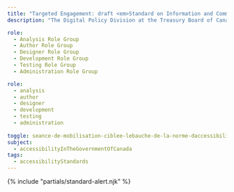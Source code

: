 ```yaml
---
title: "Targeted Engagement: draft <em>Standard on Information and Communication Technology (<abbr>ICT</abbr>) Accessibility</em>"
description: "The Digital Policy Division at the Treasury Board of Canada Secretariat is seeking targeted input on Phase One of the <em>Standard on Information and Communications Technology (<abbr title='Information and Communication Technology'>ICT</abbr>) Accessibility</em>. This webpage is where you can provide feedback to help make the Government of Canada’s <abbr title='Information and Communication Technology'>ICT</abbr> usable by all."

role:
  - Analysis Role Group
  - Author Role Group
  - Designer Role Group
  - Development Role Group
  - Testing Role Group
  - Administration Role Group

role:
  - analysis
  - author
  - designer
  - development
  - testing
  - administration
  
toggle: seance-de-mobilisation-ciblee-lebauche-de-la-norme-daccessibilite-des-technologies-de-linformation-et-des-communications-tic
subject:
  - accessibilityInTheGovernmentOfCanada
tags:
  - accessibilityStandards
---
```


{% include "partials/standard-alert.njk" %}
